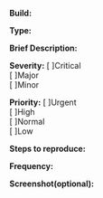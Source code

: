 **Build:**



**Type:**



**Brief Description:**


**Severity:**
[ ]Critical   
[ ]Major   
[ ]Minor   


**Priority:**
[ ]Urgent  
[ ]High  
[ ]Normal  
[ ]Low  


**Steps to reproduce:**



**Frequency:**


**Screenshot(optional):**
